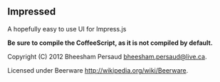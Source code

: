 Impressed
---------

A hopefully easy to use UI for Impress.js




**Be sure to compile the CoffeeScript, as it is not compiled by default.**




Copyright (C) 2012 Bheesham Persaud <bheesham.persaud@live.ca>.

Licensed under Beerware <http://wikipedia.org/wiki/Beerware>.